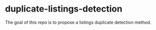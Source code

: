 # duplicate-listings-detection
The goal of this repo is to propose a listings duplicate detection method.
